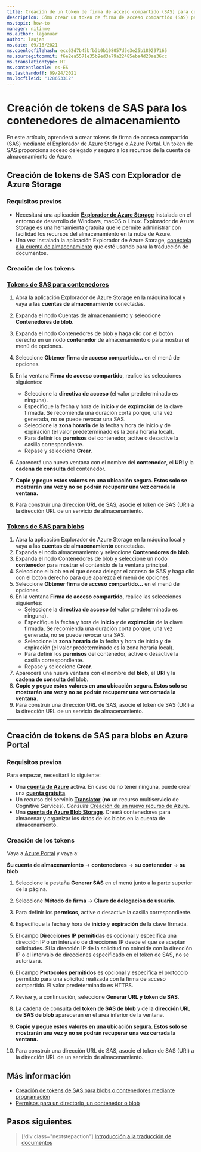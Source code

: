 ```yaml
---
title: Creación de un token de firma de acceso compartido (SAS) para contenedores y blobs con el Explorador de Microsoft Azure Storage
description: Cómo crear un token de firma de acceso compartido (SAS) para contenedores y blobs con el Explorador de Microsoft Azure Storage y Azure Portal.
ms.topic: how-to
manager: nitinme
ms.author: lajanuar
author: laujan
ms.date: 09/16/2021
ms.openlocfilehash: ecc62d7b45bfb3b0b108057d5e3e25b189297165
ms.sourcegitcommit: f6e2ea5571e35b9ed3a79a22485eba4d20ae36cc
ms.translationtype: HT
ms.contentlocale: es-ES
ms.lasthandoff: 09/24/2021
ms.locfileid: "128653312"
---
```

# <a name="generate-sas-tokens-for-your-storage-containers"></a>Creación de tokens de SAS para los contenedores de almacenamiento

En este artículo, aprenderá a crear tokens de firma de acceso compartido (SAS) mediante el Explorador de Azure Storage o Azure Portal. Un token de SAS proporciona acceso delegado y seguro a los recursos de la cuenta de almacenamiento de Azure.

## <a name="create-your-sas-tokens-with-azure-storage-explorer"></a>Creación de tokens de SAS con Explorador de Azure Storage

### <a name="prerequisites"></a>Requisitos previos

* Necesitará una aplicación [**Explorador de Azure Storage**](../../../vs-azure-tools-storage-manage-with-storage-explorer.md) instalada en el entorno de desarrollo de Windows, macOS o Linux. Explorador de Azure Storage es una herramienta gratuita que le permite administrar con facilidad los recursos del almacenamiento en la nube de Azure.
* Una vez instalada la aplicación Explorador de Azure Storage, [conéctela a la cuenta de almacenamiento](../../../vs-azure-tools-storage-manage-with-storage-explorer.md?tabs=windows#connect-to-a-storage-account-or-service) que esté usando para la traducción de documentos.

### <a name="create-your-tokens"></a>Creación de los tokens

### <a name="sas-tokens-for-containers"></a>[Tokens de SAS para contenedores](#tab/Containers)

1. Abra la aplicación Explorador de Azure Storage en la máquina local y vaya a las **cuentas de almacenamiento** conectadas.
1. Expanda el nodo Cuentas de almacenamiento y seleccione **Contenedores de blob**.
1. Expanda el nodo Contenedores de blob y haga clic con el botón derecho en un nodo **contenedor** de almacenamiento o para mostrar el menú de opciones.
1. Seleccione **Obtener firma de acceso compartido...** en el menú de opciones.
1. En la ventana **Firma de acceso compartido**, realice las selecciones siguientes:
    * Seleccione la **directiva de acceso** (el valor predeterminado es ninguna).
    * Especifique la fecha y hora de **inicio** y de **expiración** de la clave firmada. Se recomienda una duración corta porque, una vez generada, no se puede revocar una SAS.
    * Seleccione la **zona horaria** de la fecha y hora de inicio y de expiración (el valor predeterminado es la zona horaria local).
    * Para definir los **permisos** del contenedor, active o desactive la casilla correspondiente.
    * Repase y seleccione **Crear**.

1. Aparecerá una nueva ventana con el nombre del **contenedor**, el **URI** y la **cadena de consulta** del contenedor.  
1. **Copie y pegue estos valores en una ubicación segura. Estos solo se mostrarán una vez y no se podrán recuperar una vez cerrada la ventana.**
1. Para construir una dirección URL de SAS, asocie el token de SAS (URI) a la dirección URL de un servicio de almacenamiento.

### <a name="sas-tokens-for-blobs"></a>[Tokens de SAS para blobs](#tab/blobs)

1. Abra la aplicación Explorador de Azure Storage en la máquina local y vaya a las **cuentas de almacenamiento** conectadas.
1. Expanda el nodo almacenamiento y seleccione **Contenedores de blob**.
1. Expanda el nodo Contenedores de blob y seleccione un nodo **contenedor** para mostrar el contenido de la ventana principal.
1. Seleccione el blob en el que desea delegar el acceso de SAS y haga clic con el botón derecho para que aparezca el menú de opciones.
1. Seleccione **Obtener firma de acceso compartido...** en el menú de opciones.
1. En la ventana **Firma de acceso compartido**, realice las selecciones siguientes:
    * Seleccione la **directiva de acceso** (el valor predeterminado es ninguna).
    * Especifique la fecha y hora de **inicio** y de **expiración** de la clave firmada. Se recomienda una duración corta porque, una vez generada, no se puede revocar una SAS.
    * Seleccione la **zona horaria** de la fecha y hora de inicio y de expiración (el valor predeterminado es la zona horaria local).
    * Para definir los **permisos** del contenedor, active o desactive la casilla correspondiente.
    * Repase y seleccione **Crear**.
1. Aparecerá una nueva ventana con el nombre del **blob**, el **URI** y la **cadena de consulta** del blob.  
1. **Copie y pegue estos valores en una ubicación segura. Estos solo se mostrarán una vez y no se podrán recuperar una vez cerrada la ventana.**
1. Para construir una dirección URL de SAS, asocie el token de SAS (URI) a la dirección URL de un servicio de almacenamiento.

---

## <a name="create-sas-tokens-for-blobs-in-the-azure-portal"></a>Creación de tokens de SAS para blobs en Azure Portal

<!-- markdownlint-disable MD024 -->
### <a name="prerequisites"></a>Requisitos previos

Para empezar, necesitará lo siguiente:

* Una [**cuenta de Azure**](https://azure.microsoft.com/free/cognitive-services/) activa.  En caso de no tener ninguna, puede crear una [**cuenta gratuita**](https://azure.microsoft.com/free/).
* Un recurso del servicio [**Translator**](https://ms.portal.azure.com/#create/Microsoft) (**no** un recurso multiservicio de Cognitive Services).  *Consulte* [Creación de un nuevo recurso de Azure](../../cognitive-services-apis-create-account.md#create-a-new-azure-cognitive-services-resource).  
* Una [**cuenta de Azure Blob Storage**](https://ms.portal.azure.com/#create/Microsoft.StorageAccount-ARM). Creará contenedores para almacenar y organizar los datos de los blobs en la cuenta de almacenamiento.

### <a name="create-your-tokens"></a>Creación de los tokens

Vaya a [Azure Portal](https://ms.portal.azure.com/#home) y vaya a:  

 **Su cuenta de almacenamiento** → **contenedores** → **su contenedor** → **su blob**

1. Seleccione la pestaña **Generar SAS** en el menú junto a la parte superior de la página.

1. Seleccione **Método de firma** → **Clave de delegación de usuario**.

1. Para definir los **permisos**, active o desactive la casilla correspondiente.

1. Especifique la fecha y hora de **inicio** y **expiración** de la clave firmada.

1. El campo **Direcciones IP permitidas** es opcional y especifica una dirección IP o un intervalo de direcciones IP desde el que se aceptan solicitudes. Si la dirección IP de la solicitud no coincide con la dirección IP o el intervalo de direcciones especificado en el token de SAS, no se autorizará.

1. El campo **Protocolos permitidos** es opcional y especifica el protocolo permitido para una solicitud realizada con la firma de acceso compartido. El valor predeterminado es HTTPS.

1. Revise y, a continuación, seleccione **Generar URL y token de SAS**.

1. La cadena de consulta del **token de SAS de blob** y de la **dirección URL de SAS de blob** aparecerán en el área inferior de la ventana.  

1. **Copie y pegue estos valores en una ubicación segura. Estos solo se mostrarán una vez y no se podrán recuperar una vez cerrada la ventana.**

1. Para construir una dirección URL de SAS, asocie el token de SAS (URI) a la dirección URL de un servicio de almacenamiento.

## <a name="learn-more"></a>Más información

* [Creación de tokens de SAS para blobs o contenedores mediante programación](../../../storage/blobs/sas-service-create.md)
* [Permisos para un directorio, un contenedor o blob](/rest/api/storageservices/create-service-sas#permissions-for-a-directory-container-or-blob)

## <a name="next-steps"></a>Pasos siguientes

> [!div class="nextstepaction"]
> [Introducción a la traducción de documentos](get-started-with-document-translation.md)
>
>
